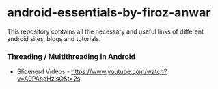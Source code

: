 # android-essentials-by-firoz-anwar
This repository contains all the necessary and useful links of different android sites, blogs and tutorials. 

### Threading / Multithreading in Android
* Slidenerd Videos - https://www.youtube.com/watch?v=A0PAhoHzlsQ&t=2s
